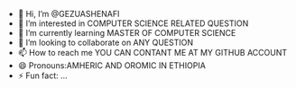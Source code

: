 - 👋 Hi, I’m @GEZUASHENAFI
- 👀 I’m interested in COMPUTER SCIENCE RELATED QUESTION
- 🌱 I’m currently learning MASTER OF COMPUTER SCIENCE
- 💞️ I’m looking to collaborate on ANY QUESTION
- 📫 How to reach me YOU CAN CONTANT ME AT MY GITHUB ACCOUNT  
- 😄 Pronouns:AMHERIC AND OROMIC IN ETHIOPIA
- ⚡ Fun fact: ...

<!---
GEZUASHENAFI/GEZUASHENAFI is a ✨ special ✨ repository because its `README.md` (this file) appears on your GitHub profile.
You can click the Preview link to take a look at your changes.
--->
